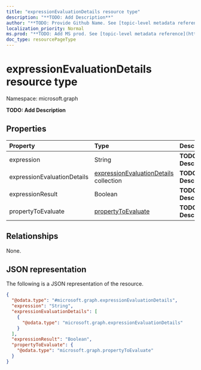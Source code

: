 ```yaml
---
title: "expressionEvaluationDetails resource type"
description: "**TODO: Add Description**"
author: "**TODO: Provide Github Name. See [topic-level metadata reference](https://msgo.azurewebsites.net/add/document/guidelines/metadata.html#topic-level-metadata)**"
localization_priority: Normal
ms.prod: "**TODO: Add MS prod. See [topic-level metadata reference](https://msgo.azurewebsites.net/add/document/guidelines/metadata.html#topic-level-metadata)**"
doc_type: resourcePageType
---
```


# expressionEvaluationDetails resource type

Namespace: microsoft.graph



**TODO: Add Description**

## Properties
|Property|Type|Description|
|:---|:---|:---|
|expression|String|**TODO: Add Description**|
|expressionEvaluationDetails|[expressionEvaluationDetails](../resources/expressionevaluationdetails.md) collection|**TODO: Add Description**|
|expressionResult|Boolean|**TODO: Add Description**|
|propertyToEvaluate|[propertyToEvaluate](../resources/propertytoevaluate.md)|**TODO: Add Description**|

## Relationships
None.

## JSON representation
The following is a JSON representation of the resource.
<!-- {
  "blockType": "resource",
  "@odata.type": "microsoft.graph.expressionEvaluationDetails"
}
-->
``` json
{
  "@odata.type": "#microsoft.graph.expressionEvaluationDetails",
  "expression": "String",
  "expressionEvaluationDetails": [
    {
      "@odata.type": "microsoft.graph.expressionEvaluationDetails"
    }
  ],
  "expressionResult": "Boolean",
  "propertyToEvaluate": {
    "@odata.type": "microsoft.graph.propertyToEvaluate"
  }
}
```

